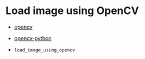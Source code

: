 # Load image using OpenCV

* [opencv](https://opencv.org/)
* [opencv-python](https://pypi.org/project/opencv-python/)

* `load_image_using_opencv`


